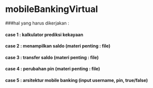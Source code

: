 # mobileBankingVirtual
###hal yang harus dikerjakan :
#### case 1 : kalkulator prediksi kekayaan
#### case 2 : menampilkan saldo (materi penting : file)
#### case 3 : transfer saldo (materi penting : file)
#### case 4 : perubahan pin (materi penting : file)
#### case 5 : arsitektur mobile banking (input username, pin, true/false)

